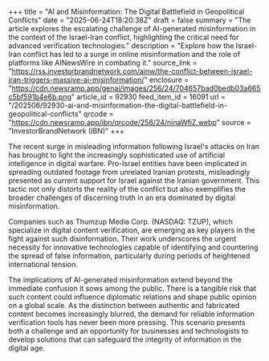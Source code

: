 +++
title = "AI and Misinformation: The Digital Battlefield in Geopolitical Conflicts"
date = "2025-06-24T18:20:38Z"
draft = false
summary = "The article explores the escalating challenge of AI-generated misinformation in the context of the Israel-Iran conflict, highlighting the critical need for advanced verification technologies."
description = "Explore how the Israel-Iran conflict has led to a surge in online misinformation and the role of platforms like AINewsWire in combating it."
source_link = "https://rss.investorbrandnetwork.com/ainw/the-conflict-between-israel-iran-triggers-massive-ai-misinformation/"
enclosure = "https://cdn.newsramp.app/genai/images/256/24/704657bad0bedb03a665c5bf591b4e6b.png"
article_id = 92930
feed_item_id = 16091
url = "/202506/92930-ai-and-misinformation-the-digital-battlefield-in-geopolitical-conflicts"
qrcode = "https://cdn.newsramp.app/ibn/qrcode/256/24/ninaWfiZ.webp"
source = "InvestorBrandNetwork (IBN)"
+++

<p>The recent surge in misleading information following Israel's attacks on Iran has brought to light the increasingly sophisticated use of artificial intelligence in digital warfare. Pro-Israel entities have been implicated in spreading outdated footage from unrelated Iranian protests, misleadingly presented as current support for Israel against the Iranian government. This tactic not only distorts the reality of the conflict but also exemplifies the broader challenges of discerning truth in an era dominated by digital misinformation.</p><p>Companies such as Thumzup Media Corp. (NASDAQ: TZUP), which specialize in digital content verification, are emerging as key players in the fight against such disinformation. Their work underscores the urgent necessity for innovative technologies capable of identifying and countering the spread of false information, particularly during periods of heightened international tension.</p><p>The implications of AI-generated misinformation extend beyond the immediate confusion it sows among the public. There is a tangible risk that such content could influence diplomatic relations and shape public opinion on a global scale. As the distinction between authentic and fabricated content becomes increasingly blurred, the demand for reliable information verification tools has never been more pressing. This scenario presents both a challenge and an opportunity for businesses and technologists to develop solutions that can safeguard the integrity of information in the digital age.</p>